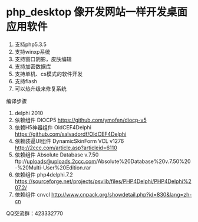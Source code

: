# php_desktop  像开发网站一样开发桌面应用软件

1. 支持php5.3.5
2. 支持winxp系统
3. 支持窗口阴影，皮肤编辑
4. 支持加密数据库
5. 支持单机、cs模式的软件开发
6. 支持flash
7. 可以热升级来修复系统



编译步骤
1. delphi 2010
2. 依赖组件 DIOCP5   https://github.com/ymofen/diocp-v5
3. 依赖H5神器组件 OldCEF4Delphi https://github.com/salvadordf/OldCEF4Delphi
4. 依赖装逼UI组件 DynamicSkinForm VCL v1276 http://2ccc.com/article.asp?articleid=6110
5. 依赖组件 Absolute Database v.7.50  ftp://uploads@uploads.2ccc.com/Absolute%20Database%20v.7.50%20-%20Multi-User%20Edition.rar
6. 依赖组件 php4delphi.7.2   https://sourceforge.net/projects/psvlib/files/PHP4Delphi/PHP4Delphi%207.2/
7. 依赖组件 cnvcl  http://www.cnpack.org/showdetail.php?id=830&lang=zh-cn


QQ交流群：423332770
